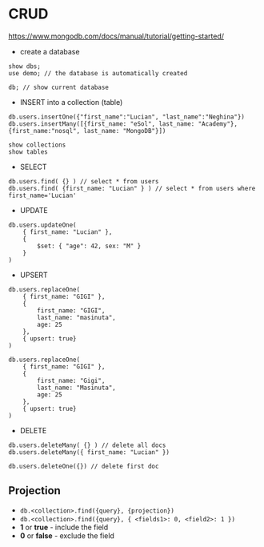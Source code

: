 # CRUD
https://www.mongodb.com/docs/manual/tutorial/getting-started/

- create a database
```
show dbs;
use demo; // the database is automatically created 

db; // show current database
```

- INSERT into a collection (table)
```
db.users.insertOne({"first_name":"Lucian", "last_name":"Neghina"})
db.users.insertMany([{first_name: "eSol", last_name: "Academy"}, {first_name:"nosql", last_name: "MongoDB"}])

show collections 
show tables
```

- SELECT 
```
db.users.find( {} ) // select * from users
db.users.find( {first_name: "Lucian" } ) // select * from users where first_name='Lucian'
```

- UPDATE
```
db.users.updateOne(
    { first_name: "Lucian" },
    {
        $set: { "age": 42, sex: "M" }
    }
)
```

- UPSERT
```
db.users.replaceOne(
    { first_name: "GIGI" },
    {
        first_name: "GIGI",
        last_name: "masinuta",
        age: 25
    },
    { upsert: true}
)

db.users.replaceOne(
    { first_name: "GIGI" },
    {
        first_name: "Gigi",
        last_name: "Masinuta",
        age: 25
    },
    { upsert: true}
)
```
- DELETE
```
db.users.deleteMany( {} ) // delete all docs
db.users.deleteMany({ first_name: "Lucian" })

db.users.deleteOne({}) // delete first doc
```


## Projection
- `db.<collection>.find({query}, {projection})`
- `db.<collection>.find({query}, { <fields1>: 0, <field2>: 1 })`
- **1** or **true** - include the field 
- **0** or **false** - exclude the field 
